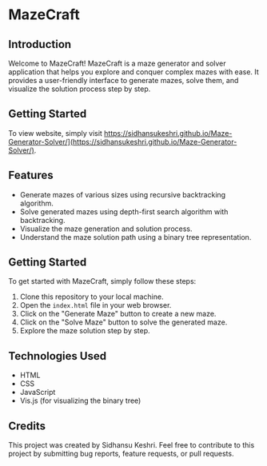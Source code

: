 # MazeCraft

## Introduction
Welcome to MazeCraft! MazeCraft is a maze generator and solver application that helps you explore and conquer complex mazes with ease. It provides a user-friendly interface to generate mazes, solve them, and visualize the solution process step by step.

## Getting Started
To view website, simply visit https://sidhansukeshri.github.io/Maze-Generator-Solver/](https://sidhansukeshri.github.io/Maze-Generator-Solver/).

## Features
- Generate mazes of various sizes using recursive backtracking algorithm.
- Solve generated mazes using depth-first search algorithm with backtracking.
- Visualize the maze generation and solution process.
- Understand the maze solution path using a binary tree representation.

## Getting Started
To get started with MazeCraft, simply follow these steps:
1. Clone this repository to your local machine.
2. Open the `index.html` file in your web browser.
3. Click on the "Generate Maze" button to create a new maze.
4. Click on the "Solve Maze" button to solve the generated maze.
5. Explore the maze solution step by step.

## Technologies Used
- HTML
- CSS
- JavaScript
- Vis.js (for visualizing the binary tree)

## Credits
This project was created by Sidhansu Keshri. Feel free to contribute to this project by submitting bug reports, feature requests, or pull requests.


